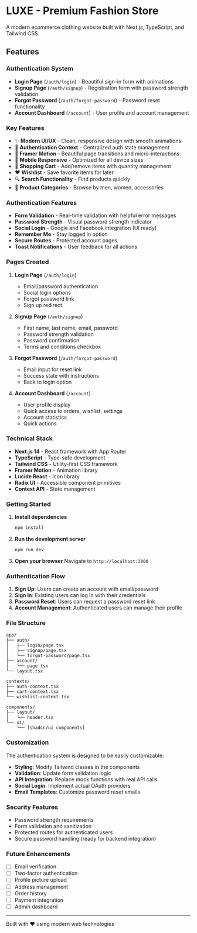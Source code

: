 # LUXE - Premium Fashion Store

A modern ecommerce clothing website built with Next.js, TypeScript, and Tailwind CSS.

## Features

### Authentication System
- **Login Page** (`/auth/login`) - Beautiful sign-in form with animations
- **Signup Page** (`/auth/signup`) - Registration form with password strength validation
- **Forgot Password** (`/auth/forgot-password`) - Password reset functionality
- **Account Dashboard** (`/account`) - User profile and account management

### Key Features
- ✨ **Modern UI/UX** - Clean, responsive design with smooth animations
- 🔐 **Authentication Context** - Centralized auth state management
- 🎨 **Framer Motion** - Beautiful page transitions and micro-interactions
- 📱 **Mobile Responsive** - Optimized for all device sizes
- 🛒 **Shopping Cart** - Add/remove items with quantity management
- ❤️ **Wishlist** - Save favorite items for later
- 🔍 **Search Functionality** - Find products quickly
- 🎯 **Product Categories** - Browse by men, women, accessories

### Authentication Features
- **Form Validation** - Real-time validation with helpful error messages
- **Password Strength** - Visual password strength indicator
- **Social Login** - Google and Facebook integration (UI ready)
- **Remember Me** - Stay logged in option
- **Secure Routes** - Protected account pages
- **Toast Notifications** - User feedback for all actions

### Pages Created
1. **Login Page** (`/auth/login`)
   - Email/password authentication
   - Social login options
   - Forgot password link
   - Sign up redirect

2. **Signup Page** (`/auth/signup`)
   - First name, last name, email, password
   - Password strength validation
   - Password confirmation
   - Terms and conditions checkbox

3. **Forgot Password** (`/auth/forgot-password`)
   - Email input for reset link
   - Success state with instructions
   - Back to login option

4. **Account Dashboard** (`/account`)
   - User profile display
   - Quick access to orders, wishlist, settings
   - Account statistics
   - Quick actions

### Technical Stack
- **Next.js 14** - React framework with App Router
- **TypeScript** - Type-safe development
- **Tailwind CSS** - Utility-first CSS framework
- **Framer Motion** - Animation library
- **Lucide React** - Icon library
- **Radix UI** - Accessible component primitives
- **Context API** - State management

### Getting Started

1. **Install dependencies**
   ```bash
   npm install
   ```

2. **Run the development server**
   ```bash
   npm run dev
   ```

3. **Open your browser**
   Navigate to `http://localhost:3000`

### Authentication Flow

1. **Sign Up**: Users can create an account with email/password
2. **Sign In**: Existing users can log in with their credentials
3. **Password Reset**: Users can request a password reset link
4. **Account Management**: Authenticated users can manage their profile

### File Structure
```
app/
├── auth/
│   ├── login/page.tsx
│   ├── signup/page.tsx
│   └── forgot-password/page.tsx
├── account/
│   └── page.tsx
└── layout.tsx

contexts/
├── auth-context.tsx
├── cart-context.tsx
└── wishlist-context.tsx

components/
├── layout/
│   └── header.tsx
└── ui/
    └── [shadcn/ui components]
```

### Customization

The authentication system is designed to be easily customizable:

- **Styling**: Modify Tailwind classes in the components
- **Validation**: Update form validation logic
- **API Integration**: Replace mock functions with real API calls
- **Social Login**: Implement actual OAuth providers
- **Email Templates**: Customize password reset emails

### Security Features

- Password strength requirements
- Form validation and sanitization
- Protected routes for authenticated users
- Secure password handling (ready for backend integration)

### Future Enhancements

- [ ] Email verification
- [ ] Two-factor authentication
- [ ] Profile picture upload
- [ ] Address management
- [ ] Order history
- [ ] Payment integration
- [ ] Admin dashboard

---

Built with ❤️ using modern web technologies 